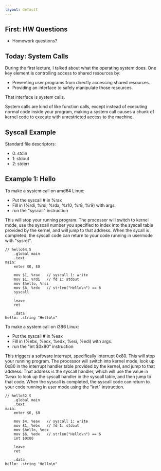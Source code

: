 ```yaml
---
layout: default
---
```


## First: HW Questions

 - Homework questions?

## Today: System Calls

During the first lecture, I talked about what the operating system does. One key
element is controlling access to shared resources by:

 - Preventing user programs from directly accessing shared resources.
 - Providing an interface to safely manipulate those resources.

That interface is system calls.

System calls are kind of like function calls, except instead of executing normal
code inside your program, making a system call causes a chunk of kernel code to
execute with unrestricted access to the machine.

## Syscall Example

Standard file descriptors:

 - 0: stdin
 - 1: stdout
 - 2: stderr

## Example 1: Hello

To make a system call on amd64 Linux:

 - Put the syscall # in %rax
 - Fill in (%rdi, %rsi, %rdx, %r10, %r8, %r9) with args.
 - run the "syscall" instruction

This will stop your running program. The processor will switch to kernel mode,
use the syscall number you specified to index into the syscall table provided by
the kernel, and will jump to that address. When the sycall is completed, the
syscall code can return to your code running in usermode with "sysret".


```
// hello64.S
    .global main
    .text
main:
    enter $0, $0
  
    mov $1, %rax   // syscall 1: write
    mov $1, %rdi   // fd 1: stdout
    mov $hello, %rsi
    mov $6, %rdx   // strlen("Hello\n") == 6
    syscall

    leave
    ret

    .data
hello: .string "Hello\n"
```


To make a system call on i386 Linux:

 - Put the syscall # in %eax
 - Fill in (%ebx, %ecx, %edx, %esi, %edi) with args.
 - run the "int $0x80" instruction

This triggers a software interrupt, specifically interrupt 0x80. This will stop
your running program. The processor will switch into kernel mode, look up 0x80
in the interrupt handler table provided by the kernel, and jump to that address.
That address is the syscall handler, which will use the value in %eax to look up
the syscall handler in the syscall table, and then jump to that code. When the
syscall is completed, the syscall code can return to your code running in user
mode using the "iret" instruction.

```
// hello32.S
    .global main
    .text
main:
    enter $0, $0
  
    mov $4, %eax   // syscall 1: write
    mov $1, %ebx   // fd 1: stdout
    mov $hello, %ecx
    mov $6, %edx   // strlen("Hello\n") == 6
    int $0x80

    leave
    ret

    .data
hello: .string "Hello\n"
```





